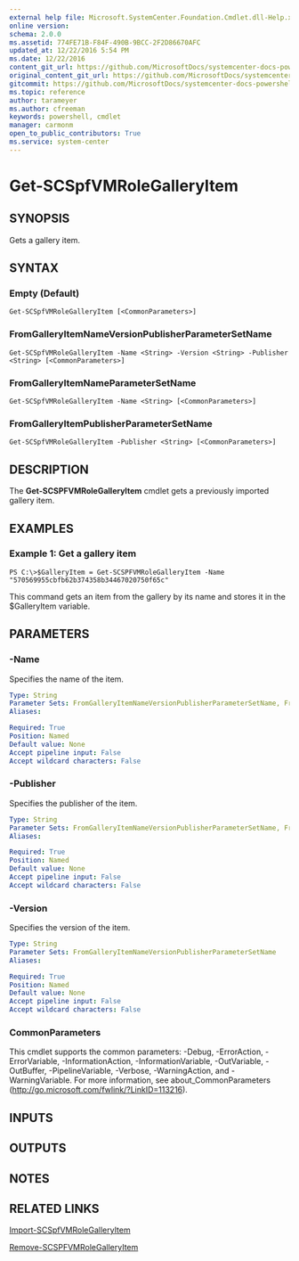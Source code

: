 ```yaml
---
external help file: Microsoft.SystemCenter.Foundation.Cmdlet.dll-Help.xml
online version: 
schema: 2.0.0
ms.assetid: 774FE71B-F84F-490B-9BCC-2F2D86670AFC
updated_at: 12/22/2016 5:54 PM
ms.date: 12/22/2016
content_git_url: https://github.com/MicrosoftDocs/systemcenter-docs-powershell/blob/master/systemcenter-cmdlets/SystemCenter2016/ServiceProviderFoundation/vlatest/Get-SCSPFVMRoleGalleryItem.md
original_content_git_url: https://github.com/MicrosoftDocs/systemcenter-docs-powershell/blob/master/systemcenter-cmdlets/SystemCenter2016/ServiceProviderFoundation/vlatest/Get-SCSPFVMRoleGalleryItem.md
gitcommit: https://github.com/MicrosoftDocs/systemcenter-docs-powershell/blob/17c3a51bd892aad46c731d9f381f0704b4815004/systemcenter-cmdlets/SystemCenter2016/ServiceProviderFoundation/vlatest/Get-SCSPFVMRoleGalleryItem.md
ms.topic: reference
author: tarameyer
ms.author: cfreeman
keywords: powershell, cmdlet
manager: carmonm
open_to_public_contributors: True
ms.service: system-center
---
```


# Get-SCSpfVMRoleGalleryItem

## SYNOPSIS
Gets a gallery item.

## SYNTAX

### Empty (Default)
```
Get-SCSpfVMRoleGalleryItem [<CommonParameters>]
```

### FromGalleryItemNameVersionPublisherParameterSetName
```
Get-SCSpfVMRoleGalleryItem -Name <String> -Version <String> -Publisher <String> [<CommonParameters>]
```

### FromGalleryItemNameParameterSetName
```
Get-SCSpfVMRoleGalleryItem -Name <String> [<CommonParameters>]
```

### FromGalleryItemPublisherParameterSetName
```
Get-SCSpfVMRoleGalleryItem -Publisher <String> [<CommonParameters>]
```

## DESCRIPTION
The **Get-SCSPFVMRoleGalleryItem** cmdlet gets a previously imported gallery item.

## EXAMPLES

### Example 1: Get a gallery item
```
PS C:\>$GalleryItem = Get-SCSPFVMRoleGalleryItem -Name "570569955cbfb62b374358b34467020750f65c"
```

This command gets an item from the gallery by its name and stores it in the $GalleryItem variable.

## PARAMETERS

### -Name
Specifies the name of the item.

```yaml
Type: String
Parameter Sets: FromGalleryItemNameVersionPublisherParameterSetName, FromGalleryItemNameParameterSetName
Aliases: 

Required: True
Position: Named
Default value: None
Accept pipeline input: False
Accept wildcard characters: False
```

### -Publisher
Specifies the publisher of the item.

```yaml
Type: String
Parameter Sets: FromGalleryItemNameVersionPublisherParameterSetName, FromGalleryItemPublisherParameterSetName
Aliases: 

Required: True
Position: Named
Default value: None
Accept pipeline input: False
Accept wildcard characters: False
```

### -Version
Specifies the version of the item.

```yaml
Type: String
Parameter Sets: FromGalleryItemNameVersionPublisherParameterSetName
Aliases: 

Required: True
Position: Named
Default value: None
Accept pipeline input: False
Accept wildcard characters: False
```

### CommonParameters
This cmdlet supports the common parameters: -Debug, -ErrorAction, -ErrorVariable, -InformationAction, -InformationVariable, -OutVariable, -OutBuffer, -PipelineVariable, -Verbose, -WarningAction, and -WarningVariable. For more information, see about_CommonParameters (http://go.microsoft.com/fwlink/?LinkID=113216).

## INPUTS

## OUTPUTS

## NOTES

## RELATED LINKS

[Import-SCSpfVMRoleGalleryItem](xref:SystemCenter2016/ServiceProviderFoundation/vlatest/Import-SCSpfVMRoleGalleryItem.md)

[Remove-SCSPFVMRoleGalleryItem](xref:SystemCenter2016/ServiceProviderFoundation/vlatest/Remove-SCSPFVMRoleGalleryItem.md)

